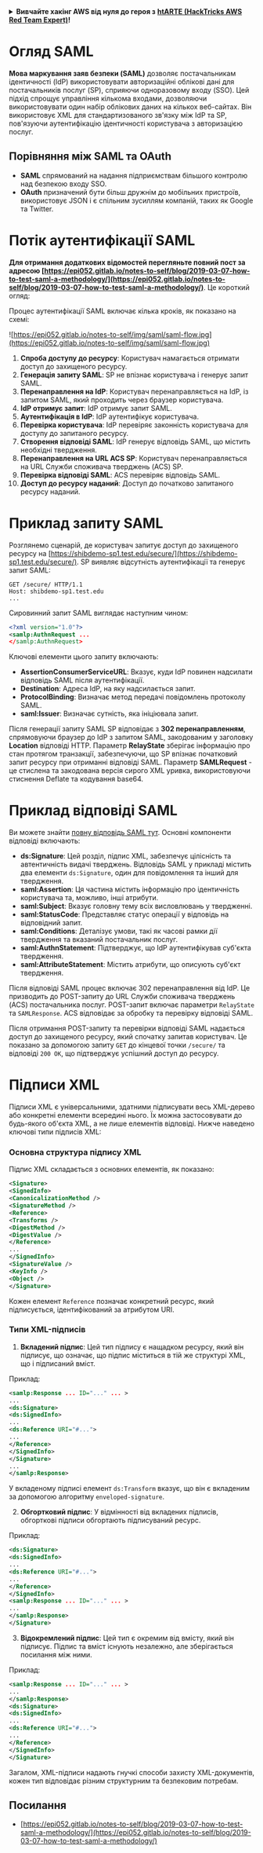 <details>

<summary><strong>Вивчайте хакінг AWS від нуля до героя з</strong> <a href="https://training.hacktricks.xyz/courses/arte"><strong>htARTE (HackTricks AWS Red Team Expert)</strong></a><strong>!</strong></summary>

Інші способи підтримки HackTricks:

* Якщо ви хочете побачити вашу **компанію рекламовану на HackTricks** або **завантажити HackTricks у PDF** Перевірте [**ПЛАНИ ПІДПИСКИ**](https://github.com/sponsors/carlospolop)!
* Отримайте [**офіційний PEASS & HackTricks мерч**](https://peass.creator-spring.com)
* Відкрийте для себе [**Сім'ю PEASS**](https://opensea.io/collection/the-peass-family), нашу колекцію ексклюзивних [**NFT**](https://opensea.io/collection/the-peass-family)
* **Приєднуйтесь до** 💬 [**групи Discord**](https://discord.gg/hRep4RUj7f) або [**групи telegram**](https://t.me/peass) або **слідкуйте** за нами на **Twitter** 🐦 [**@carlospolopm**](https://twitter.com/hacktricks_live)**.**
* **Поділіться своїми хакерськими трюками, надсилайте PR до** [**HackTricks**](https://github.com/carlospolop/hacktricks) та [**HackTricks Cloud**](https://github.com/carlospolop/hacktricks-cloud) репозиторіїв GitHub.

</details>


# Огляд SAML

**Мова маркування заяв безпеки (SAML)** дозволяє постачальникам ідентичності (IdP) використовувати авторизаційні облікові дані для постачальників послуг (SP), сприяючи одноразовому входу (SSO). Цей підхід спрощує управління кількома входами, дозволяючи використовувати один набір облікових даних на кількох веб-сайтах. Він використовує XML для стандартизованого зв'язку між IdP та SP, пов'язуючи аутентифікацію ідентичності користувача з авторизацією послуг.

## Порівняння між SAML та OAuth

- **SAML** спрямований на надання підприємствам більшого контролю над безпекою входу SSO.
- **OAuth** призначений бути більш дружнім до мобільних пристроїв, використовує JSON і є спільним зусиллям компаній, таких як Google та Twitter.

# Потік аутентифікації SAML

**Для отримання додаткових відомостей перегляньте повний пост за адресою [https://epi052.gitlab.io/notes-to-self/blog/2019-03-07-how-to-test-saml-a-methodology/](https://epi052.gitlab.io/notes-to-self/blog/2019-03-07-how-to-test-saml-a-methodology/)**. Це короткий огляд:

Процес аутентифікації SAML включає кілька кроків, як показано на схемі:

![https://epi052.gitlab.io/notes-to-self/img/saml/saml-flow.jpg](https://epi052.gitlab.io/notes-to-self/img/saml/saml-flow.jpg)

1. **Спроба доступу до ресурсу**: Користувач намагається отримати доступ до захищеного ресурсу.
2. **Генерація запиту SAML**: SP не впізнає користувача і генерує запит SAML.
3. **Перенаправлення на IdP**: Користувач перенаправляється на IdP, із запитом SAML, який проходить через браузер користувача.
4. **IdP отримує запит**: IdP отримує запит SAML.
5. **Аутентифікація в IdP**: IdP аутентифікує користувача.
6. **Перевірка користувача**: IdP перевіряє законність користувача для доступу до запитаного ресурсу.
7. **Створення відповіді SAML**: IdP генерує відповідь SAML, що містить необхідні твердження.
8. **Перенаправлення на URL ACS SP**: Користувач перенаправляється на URL Служби споживача тверджень (ACS) SP.
9. **Перевірка відповіді SAML**: ACS перевіряє відповідь SAML.
10. **Доступ до ресурсу наданий**: Доступ до початково запитаного ресурсу наданий.

# Приклад запиту SAML

Розглянемо сценарій, де користувач запитує доступ до захищеного ресурсу на [https://shibdemo-sp1.test.edu/secure/](https://shibdemo-sp1.test.edu/secure/). SP виявляє відсутність аутентифікації та генерує запит SAML:
```
GET /secure/ HTTP/1.1
Host: shibdemo-sp1.test.edu
...
```
Сировинний запит SAML виглядає наступним чином:
```xml
<?xml version="1.0"?>
<samlp:AuthnRequest ...
</samlp:AuthnRequest>
```
Ключові елементи цього запиту включають:
- **AssertionConsumerServiceURL**: Вказує, куди IdP повинен надсилати відповідь SAML після аутентифікації.
- **Destination**: Адреса IdP, на яку надсилається запит.
- **ProtocolBinding**: Визначає метод передачі повідомлень протоколу SAML.
- **saml:Issuer**: Визначає сутність, яка ініціювала запит.

Після генерації запиту SAML SP відповідає з **302 перенаправленням**, спрямовуючи браузер до IdP з запитом SAML, закодованим у заголовку **Location** відповіді HTTP. Параметр **RelayState** зберігає інформацію про стан протягом транзакції, забезпечуючи, що SP впізнає початковий запит ресурсу при отриманні відповіді SAML. Параметр **SAMLRequest** - це стислена та закодована версія сирого XML уривка, використовуючи стиснення Deflate та кодування base64.


# Приклад відповіді SAML

Ви можете знайти [повну відповідь SAML тут](https://epi052.gitlab.io/notes-to-self/blog/2019-03-07-how-to-test-saml-a-methodology/). Основні компоненти відповіді включають:

- **ds:Signature**: Цей розділ, підпис XML, забезпечує цілісність та автентичність видачі тверджень. Відповідь SAML у прикладі містить два елементи `ds:Signature`, один для повідомлення та інший для твердження.
- **saml:Assertion**: Ця частина містить інформацію про ідентичність користувача та, можливо, інші атрибути.
- **saml:Subject**: Вказує головну тему всіх висловлювань у твердженні.
- **saml:StatusCode**: Представляє статус операції у відповідь на відповідний запит.
- **saml:Conditions**: Деталізує умови, такі як часові рамки дії твердження та вказаний постачальник послуг.
- **saml:AuthnStatement**: Підтверджує, що IdP аутентифікував суб'єкта твердження.
- **saml:AttributeStatement**: Містить атрибути, що описують суб'єкт твердження.

Після відповіді SAML процес включає 302 перенаправлення від IdP. Це призводить до POST-запиту до URL Служби споживача тверджень (ACS) постачальника послуг. POST-запит включає параметри `RelayState` та `SAMLResponse`. ACS відповідає за обробку та перевірку відповіді SAML.

Після отримання POST-запиту та перевірки відповіді SAML надається доступ до захищеного ресурсу, який спочатку запитав користувач. Це показано за допомогою запиту `GET` до кінцевої точки `/secure/` та відповіді `200 OK`, що підтверджує успішний доступ до ресурсу.


# Підписи XML

Підписи XML є універсальними, здатними підписувати весь XML-дерево або конкретні елементи всередині нього. Їх можна застосовувати до будь-якого об'єкта XML, а не лише елементів відповіді. Нижче наведено ключові типи підписів XML:

### Основна структура підпису XML
Підпис XML складається з основних елементів, як показано:
```xml
<Signature>
<SignedInfo>
<CanonicalizationMethod />
<SignatureMethod />
<Reference>
<Transforms />
<DigestMethod />
<DigestValue />
</Reference>
...
</SignedInfo>
<SignatureValue />
<KeyInfo />
<Object />
</Signature>
```
Кожен елемент `Reference` позначає конкретний ресурс, який підписується, ідентифікований за атрибутом URI.

### Типи XML-підписів

1. **Вкладений підпис**: Цей тип підпису є нащадком ресурсу, який він підписує, що означає, що підпис міститься в тій же структурі XML, що і підписаний вміст.

Приклад:
```xml
<samlp:Response ... ID="..." ... >
...
<ds:Signature>
<ds:SignedInfo>
...
<ds:Reference URI="#...">
...
</Reference>
</SignedInfo>
</Signature>
...
</samlp:Response>
```

У вкладеному підписі елемент `ds:Transform` вказує, що він є вкладеним за допомогою алгоритму `enveloped-signature`.

2. **Обгортковий підпис**: У відмінності від вкладених підписів, обгорткові підписи обгортають підписуваний ресурс.

Приклад:
```xml
<ds:Signature>
<ds:SignedInfo>
...
<ds:Reference URI="#...">
...
</Reference>
</SignedInfo>
<samlp:Response ... ID="..." ... >
...
</samlp:Response>
</Signature>
```

3. **Відокремлений підпис**: Цей тип є окремим від вмісту, який він підписує. Підпис та вміст існують незалежно, але зберігається посилання між ними.

Приклад:
```xml
<samlp:Response ... ID="..." ... >
...
</samlp:Response>
<ds:Signature>
<ds:SignedInfo>
...
<ds:Reference URI="#...">
...
</Reference>
</SignedInfo>
</Signature>
```

Загалом, XML-підписи надають гнучкі способи захисту XML-документів, кожен тип відповідає різним структурним та безпековим потребам.


## Посилання
* [https://epi052.gitlab.io/notes-to-self/blog/2019-03-07-how-to-test-saml-a-methodology/](https://epi052.gitlab.io/notes-to-self/blog/2019-03-07-how-to-test-saml-a-methodology/)
